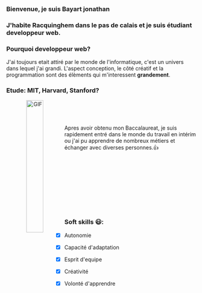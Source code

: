 ### Bienvenue, je suis Bayart jonathan

### J'habite Racquinghem dans le pas de calais et je suis étudiant developpeur web.

### Pourquoi developpeur web?
J'ai toujours etait attiré par le monde de l'informatique, c'est un univers dans lequel j'ai grandi. L'aspect conception, le côté créatif et la programmation sont des élèments qui m'interessent **grandement**.

### Etude: MIT, Harvard, Stanford?

<p align="center">
  <img align="left" width="30%" alt="GIF" src="https://media.giphy.com/media/mMT7dTihUIewVhpiUC/giphy.gif"/><br><br><br>
  
  Apres avoir obtenu mon Baccalaureat, je suis rapidement entré dans le monde du travail en intérim ou j'ai pu apprendre de nombreux métiers et échanger avec diverses personnes.:+1:
</p>
<br><br><br><br><br><br><br><br>


### Soft skills 😃:
- [x] Autonomie
- [x] Capacité d'adaptation
- [x] Esprit d'equipe
- [x] Créativité
- [x] Volonté d'apprendre





